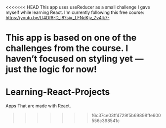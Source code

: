 <<<<<<< HEAD
This app uses useReducer as a small challenge I gave myself while learning React.
I'm currently following this free course:
https://youtu.be/Ll4Df8-D_l8?si=_LFNdKjv_Zv4lk7-

This app is based on one of the challenges from the course.
I haven’t focused on styling yet — just the logic for now!
=======
# Learning-React-Projects
Apps That are made with React.
>>>>>>> f6c37ce03ff4729f5b69898ffe600556c398541c
